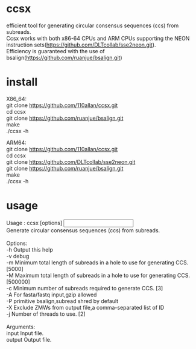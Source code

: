 # ccsx
efficient tool for generating  circular consensus sequences (ccs) from subreads. <br>
Ccsx works with both x86-64 CPUs and ARM CPUs supporting the NEON instruction sets(https://github.com/DLTcollab/sse2neon.git).  <br>
Efficiency is guaranteed with the use of bsalign(https://github.com/ruanjue/bsalign.git) <br>


# install
X86_64: <br>
git clone https://github.com/110allan/ccsx.git <br>
cd ccsx <br>
git clone  https://github.com/ruanjue/bsalign.git <br>
make <br>
./ccsx -h <br>

ARM64:<br>
git clone https://github.com/110allan/ccsx.git <br>
cd ccsx <br>
git clone https://github.com/DLTcollab/sse2neon.git <br>
git clone  https://github.com/ruanjue/bsalign.git <br>
make <br>
./ccsx -h <br>

# usage
Usage  : ccsx  [options] <INPUT> <OUTPUT> <br>
Generate circular consensus sequences (ccs) from subreads.<br>
<br>
Options:<br>
-h             Output this help <br>
-v             debug <br>
-m     <int>   Minimum total length of subreads in a hole to use for generating CCS. [5000] <br>
-M     <int>   Maximum total length of subreads in a hole to use for generating CCS. [500000] <br>
-c     <int>   Minimum number of subreads required to generate CCS. [3] <br>
-A             For fasta/fastq input,gzip allowed  <br>
-P             primitive bsalign,subread shred by default <br>
-X	   <str>   Exclude ZMWs from output file,a comma-separated list of ID <br>
-j     <int>   Number of threads to use. [2] <br>
<br>
Arguments:<br>
input          Input file.<br>
output         Output file.<br>

